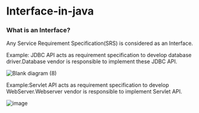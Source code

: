 
# Interface-in-java

### What is an Interface?
Any Service Requirement Specification(SRS) is considered as an Interface.


Example: JDBC API acts as requirement specification to develop database driver.Database vendor is responsible to implement these JDBC API.

![Blank diagram (8)](https://user-images.githubusercontent.com/67812755/116966088-02317180-accd-11eb-8473-10ee8ae880c1.png)

Example:Servlet API acts as requirement specification to develop WebServer.Webserver vendor is responsible to implement Servlet API.

![image](https://user-images.githubusercontent.com/67812755/116966362-98659780-accd-11eb-8e3b-f09556e445b5.png)
